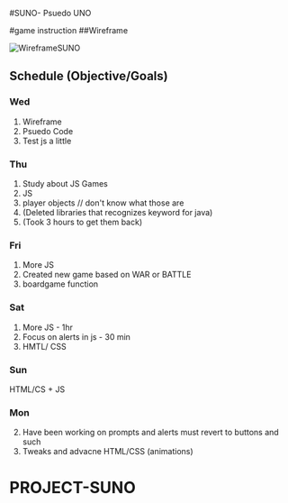 #SUNO- Psuedo UNO

#game instruction
##Wireframe

![WireframeSUNO](/assets/WireframeSUNO.png)

<!-- Shout out to Kim Lao who helped create a new function (while loop) 
        and put all my already made functions and methods, etc. into that function.




                                REFERENCES 

                                Characters
                                (catFace)
            https://www.pinterest.ru/pin/864620828434620261/ 

                                (dogFace)
                https://www.petmd.com/sites/default/files/petmd-puppy-weight.jpg

                

            
-->

## Schedule (Objective/Goals)
### Wed
1. Wireframe
2. Psuedo Code
3. Test js a little


### Thu
1. Study about JS Games
2. JS
3. player objects // don't know what those are
4. (Deleted libraries that recognizes keyword for java)
5. (Took 3 hours to get them back)

### Fri
1. More JS
2. Created new game based on WAR or BATTLE
2. boardgame function

### Sat
1. More JS - 1hr
2. Focus on alerts in js - 30 min
2. HMTL/ CSS

### Sun
HTML/CS + JS

### Mon
2. Have been working on prompts and alerts must revert to buttons and such
1. Tweaks and advacne HTML/CSS (animations)


<!--
let player1 = {
    hand1: 'green',
    hand2: 'blue',
    hand3: 'red',
}
console.log(player1)

let player2 = {
    hand1: 'green',
    hand2: 'blue',
    hand3: 'red',
}
console.log(player2)
 -->



# PROJECT-SUNO
